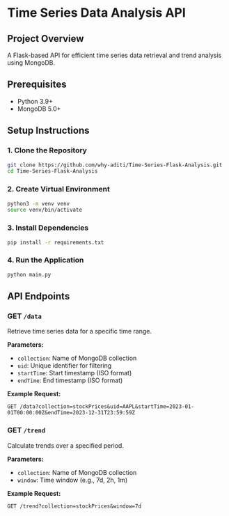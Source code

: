 # Time Series Data Analysis API

## Project Overview

A Flask-based API for efficient time series data retrieval and trend analysis using MongoDB.

## Prerequisites

- Python 3.9+
- MongoDB 5.0+

## Setup Instructions

### 1. Clone the Repository

```bash
git clone https://github.com/why-aditi/Time-Series-Flask-Analysis.git
cd Time-Series-Flask-Analysis
```

### 2. Create Virtual Environment

```bash
python3 -m venv venv
source venv/bin/activate
```

### 3. Install Dependencies

```bash
pip install -r requirements.txt
```

### 4. Run the Application

```bash
python main.py
```

## API Endpoints

### GET `/data`

Retrieve time series data for a specific time range.

**Parameters:**

- `collection`: Name of MongoDB collection
- `uid`: Unique identifier for filtering
- `startTime`: Start timestamp (ISO format)
- `endTime`: End timestamp (ISO format)

**Example Request:**

```
GET /data?collection=stockPrices&uid=AAPL&startTime=2023-01-01T00:00:00Z&endTime=2023-12-31T23:59:59Z
```

### GET `/trend`

Calculate trends over a specified period.

**Parameters:**

- `collection`: Name of MongoDB collection
- `window`: Time window (e.g., 7d, 2h, 1m)

**Example Request:**

```
GET /trend?collection=stockPrices&window=7d
```

